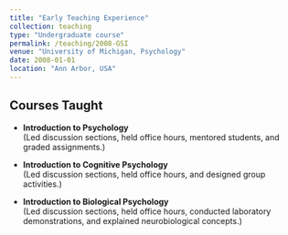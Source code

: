 ```yaml
---
title: "Early Teaching Experience"
collection: teaching
type: "Undergraduate course"
permalink: /teaching/2008-GSI
venue: "University of Michigan, Psychology"
date: 2008-01-01
location: "Ann Arbor, USA"
---
```


## Courses Taught

- **Introduction to Psychology**  
  (Led discussion sections, held office hours, mentored students, and graded assignments.)

- **Introduction to Cognitive Psychology**  
  (Led discussion sections, held office hours, and designed group activities.)

- **Introduction to Biological Psychology**  
  (Led discussion sections, held office hours, conducted laboratory demonstrations, and explained neurobiological concepts.)